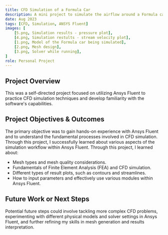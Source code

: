 ```yaml
---
title: CFD Simulation of a Formula Car
description: A mini project to simulate the airflow around a Formula car using ANSYS Fluent.
date: Aug 2023
tags: [CFD, Simulation, ANSYS Fluent]
images: [
    [5.png, Simulation results - pressure plot],
    [4.png, Simulation restults - stream velocity plot],
    [1.png, Model of the Formula car being simulated],
    [2.png, Mesh design],
    [3.png, Solver while running],
]
role: Personal Project
---
```



## Project Overview

This was a self-directed project focused on utilizing Ansys Fluent to practice CFD simulation techniques and develop familiarity with the software's capabilities.

## Project Objectives & Outcomes

The primary objective was to gain hands-on experience with Ansys Fluent and to understand the fundamental processes involved in CFD simulation. Through this project, I successfully learned about various aspects of the simulation workflow within Ansys Fluent. Through this project, I learned about:

* Mesh types and mesh quality considerations.
* Fundamentals of Finite Element Analysis (FEA) and CFD simulation.
* Different types of result plots, such as contours and streamlines.
* How to input parameters and effectively use various modules within Ansys Fluent.

## Future Work or Next Steps

Potential future steps could involve tackling more complex CFD problems, experimenting with different physical models and solver settings in Ansys Fluent, and further refining my skills in mesh generation and results interpretation.

